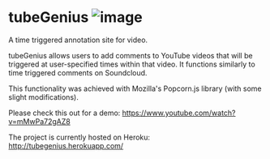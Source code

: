 # tubeGenius ![image](https://circleci.com/gh/nyc-rock-doves-2015/tubeGenius.svg?style=shield&circle-token=:circle-token)
A time triggered annotation site for video.

tubeGenius allows users to add comments to YouTube videos that will be triggered at user-specified times within that video. It functions similarly to time triggered comments on Soundcloud.

This functionality was achieved with Mozilla's Popcorn.js library (with some slight modifications).

Please check this out for a demo: https://www.youtube.com/watch?v=mMwPa72gAZ8

The project is currently hosted on Heroku: http://tubegenius.herokuapp.com/
